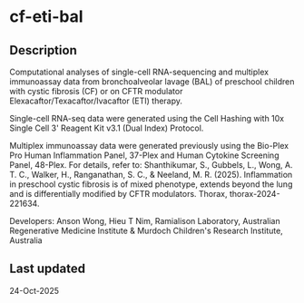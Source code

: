 # cf-eti-bal

## Description
Computational analyses of single-cell RNA-sequencing and multiplex immunoassay data from bronchoalveolar lavage (BAL) of preschool children with cystic fibrosis (CF) or on CFTR modulator Elexacaftor/Texacaftor/Ivacaftor (ETI) therapy.

Single-cell RNA-seq data were generated using the Cell Hashing with 10x Single Cell 3' Reagent Kit v3.1 (Dual Index) Protocol.

Multiplex immunoassay data were generated previously using the Bio-Plex Pro Human Inflammation Panel, 37-Plex and Human Cytokine Screening Panel, 48-Plex. For details, refer to:
Shanthikumar, S., Gubbels, L., Wong, A. T. C., Walker, H., Ranganathan, S. C., & Neeland, M. R. (2025). Inflammation in preschool cystic fibrosis is of mixed phenotype, extends beyond the lung and is differentially modified by CFTR modulators. Thorax, thorax-2024-221634.
  
Developers: Anson Wong, Hieu T Nim, Ramialison Laboratory, Australian Regenerative Medicine Institute & Murdoch Children's Research Institute, Australia  

## Last updated
24-Oct-2025
